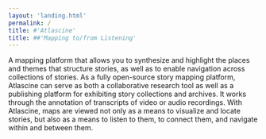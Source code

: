 ```yaml
---
layout: 'landing.html'
permalink: /
title: #'Atlascine'
title: ##'Mapping to/from Listening'
---
```


A mapping platform that allows you to synthesize and highlight the places and themes that structure stories, as well as to enable navigation across collections of stories. As a fully open-source story mapping platform, Atlascine can serve as both a collaborative research tool as well as a publishing platform for exhibiting story collections and archives. It works through the annotation of transcripts of video or audio recordings. With Atlascine, maps are viewed not only as a means to visualize and locate stories, but also as a means to listen to them, to connect them, and navigate within and between them.
